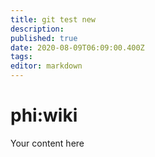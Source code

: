 ```yaml
---
title: git test new
description: 
published: true
date: 2020-08-09T06:09:00.400Z
tags: 
editor: markdown
---
```


# phi:wiki
Your content here